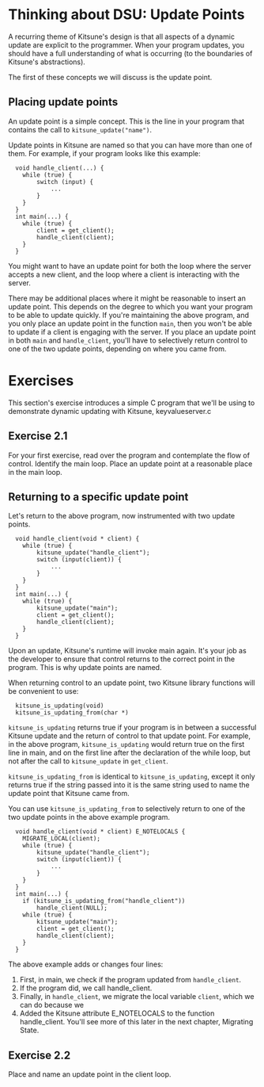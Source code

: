 Thinking about DSU: Update Points
==========================================

A recurring theme of Kitsune's design is that all aspects of a dynamic update are explicit to the programmer. When your program updates, you should have a full understanding of what is occurring (to the boundaries of Kitsune's abstractions).

The first of these concepts we will discuss is the update point.

Placing update points
---------------------

An update point is a simple concept. This is the line in your program that contains the call to `kitsune_update("name")`.

Update points in Kitsune are named so that you can have more than one of them. For example, if your program looks like this example:

      void handle_client(...) {
      	while (true) {
      		switch (input) {
      			...
      		}
      	}
      }
      int main(...) {
      	while (true) {
      		client = get_client();
      		handle_client(client);
      	}
      }

You might want to have an update point for both the loop where the server accepts a new client, and the loop where a client is interacting with the server.

There may be additional places where it might be reasonable to insert an update point. This depends on the degree to which you want your program to be able to update quickly. If you're maintaining the above program, and you only place an update point in the function `main`, then you won't be able to update if a client is engaging with the server. If you place an update point in both `main` and `handle_client`, you'll have to selectively return control to one of the two update points, depending on where you came from.

Exercises
=========

This section's exercise introduces a simple C program that we'll be using to demonstrate dynamic updating with Kitsune, keyvalueserver.c

Exercise 2.1
------------

For your first exercise, read over the program and contemplate the flow of control. Identify the main loop. Place an update point at a reasonable place in the main loop.


Returning to a specific update point
------------------------------------

Let's return to the above program, now instrumented with two update points.

      void handle_client(void * client) {
      	while (true) {
			kitsune_update("handle_client");
      		switch (input(client)) {
      			...
      		}
      	}
      }
      int main(...) {
      	while (true) {
			kitsune_update("main");
      		client = get_client();
      		handle_client(client);
      	}
      }

Upon an update, Kitsune's runtime will invoke main again. It's your job as the developer to ensure that control returns to the correct point in the program. This is why update points are named.

When returning control to an update point, two Kitsune library functions will be convenient to use:

      kitsune_is_updating(void)
	  kitsune_is_updating_from(char *)

`kitsune_is_updating` returns true if your program is in between a successful Kitsune update and the return of control to that update point. For example, in the above program, `kitsune_is_updating` would return true on the first line in main, and on the first line after the declaration of the while loop, but not after the call to `kitsune_update` in `get_client`.

`kitsune_is_updating_from` is identical to `kitsune_is_updating`, except it only returns true if the string passed into it is the same string used to name the update point that Kitsune came from. 

You can use `kitsune_is_updating_from` to selectively return to one of the two update points in the above example program.

      void handle_client(void * client) E_NOTELOCALS {
		MIGRATE_LOCAL(client);
      	while (true) {
			kitsune_update("handle_client");
      		switch (input(client)) {
      			...
      		}
      	}
      }
      int main(...) {
		if (kitsune_is_updating_from("handle_client"))
			handle_client(NULL);
      	while (true) {
			kitsune_update("main");
      		client = get_client();
      		handle_client(client);
      	}
      }

The above example adds or changes four lines:

1. First, in main, we check if the program updated from `handle_client`.
2. If the program did, we call handle_client.
3. Finally, in `handle_client`, we migrate the local variable `client`, which we can do because we
4. Added the Kitsune attribute E_NOTELOCALS to the function handle_client. You'll see more of this later in the next chapter, Migrating State.


Exercise 2.2
------------

Place and name an update point in the client loop.

